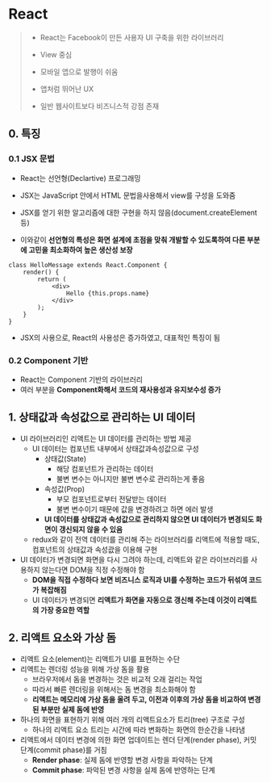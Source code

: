 # React

>- React는 Facebook이 만든 사용자 UI 구축을 위한 라이브러리
>
>- View 중심
>- 모바일 앱으로 발행이 쉬움
>- 앱처럼 뛰어난 UX
>- 일반 웹사이트보다 비즈니스적 강점 존재

## 0. 특징
### 0.1 JSX 문법

- React는 선언형(Declartive) 프로그래밍

- JSX는 JavaScript 안에서 HTML 문법을사용해서 view를 구성을 도와줌
- JSX를 얻기 위한 알고리즘에 대한 구현을 하지 않음(document.createElement 등)
- 이와같이 **선언형의 특성은 화면 설계에 초점을 맞춰 개발할 수 있도록하여 다른 부분에 고민을 최소화하여 높은 생산성 보장**

```react
class HelloMessage extends React.Component {
    render() {
        return (
        	<div>
            	Hello {this.props.name}
            </div>
        );
    }
}
```

- JSX의 사용으로, React의 사용성은 증가하였고, 대표적인 특징이 됨

### 0.2 Component 기반

- React는 Component 기반의 라이브러리
- 여러 부분을 **Component화해서 코드의 재사용성과 유지보수성 증가**


## 1. 상태값과 속성값으로 관리하는 UI 데이터

- UI 라이브러리인 리액트는 UI 데이터를 관리하는 방법 제공
  - UI 데이터는 컴포넌트 내부에서 상태값과속성값으로 구성
    - 상태값(State)
      - 해당 컴포넌트가 관리하는 데이터
      - 불변 변수는 아니지만 불변 변수로 관리하는게 좋음
    - 속성값(Prop)
      - 부모 컴포넌트로부터 전달받는 데이터
      - 불변 변수이기 때문에 값을 변경하려고 하면 에러 발생
    - **UI 데이터를 상태값과 속성값으로 관리하지 않으면 UI 데이터가 변경되도 화면이 갱신되지 않을 수 있음**
  - redux와 같이 전역 데이터를 관리해 주는 라이브러리를 리액트에 적용할 때도, 컴포넌트의 상태값과 속성괎을 이용해 구현
- UI 데이터가 변경되면 화면을 다시 그려야 하는데, 리액트와 같은 라이브러리를 사용하지 않는다면 DOM을 직정 수정해야 함
  - **DOM을 직접 수정하다 보면 비즈니스 로직과 UI를 수정하는 코드가 뒤섞여 코드가 복잡해짐** 
  - UI 데이터가 변경되면 **리액트가 화면을 자동으로 갱신해 주는데 이것이 리액트의 가장 중요한 역할**

## 2. 리액트 요소와 가상 돔

- 리액트 요소(element)는 리액트가 UI를 표현하는 수단
- 리액트는 렌더링 성능을 위해 가상 돔을 활용
  - 브라우저에서 돔을 변경하는 것은 비교적 오래 걸리는 작업
  - 따라서 빠른 렌더링을 위해서는 돔 변경을 최소화해야 함
  - **리액트는 메모리에 가상 돔을 올려 두고, 이전과 이후의 가상 돔을 비교하여 변경된 부분만 실제 돔에 반영**
- 하나의 화면을 표현하기 위해 여러 개의 리액트요소가 트리(tree) 구조로 구성
  - 하나의 리액트 요소 트리는 시간에 따라 변화하는 화면의 한순간을 나타냄
- 리액트에서 데이터 변경에 의한 화면 업데이트는 렌더 단계(render phase), 커밋 단계(commit phase)를 거침
  - **Render phase**: 실제 돔에 반영할 변경 사항을 파악하는 단계
  - **Commit phase**: 파악된 변경 사항을 실제 돔에 반영하는 단계
